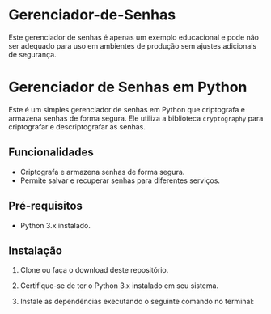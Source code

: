 # Gerenciador-de-Senhas
Este gerenciador de senhas é apenas um exemplo educacional e pode não ser adequado para uso em ambientes de produção sem ajustes adicionais de segurança.

# Gerenciador de Senhas em Python

Este é um simples gerenciador de senhas em Python que criptografa e armazena senhas de forma segura. Ele utiliza a biblioteca `cryptography` para criptografar e descriptografar as senhas.

## Funcionalidades

- Criptografa e armazena senhas de forma segura.
- Permite salvar e recuperar senhas para diferentes serviços.

## Pré-requisitos

- Python 3.x instalado.

## Instalação

1. Clone ou faça o download deste repositório.

2. Certifique-se de ter o Python 3.x instalado em seu sistema.

3. Instale as dependências executando o seguinte comando no terminal:

